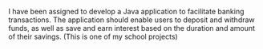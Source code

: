 I have been assigned to develop a Java application to facilitate banking transactions. The application should enable users to deposit and withdraw funds, 
as well as save and earn interest based on the duration and amount of their savings. (This is one of my school projects)
